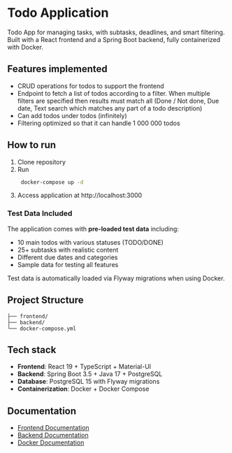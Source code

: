 # Todo Application

Todo App for managing tasks, with subtasks, deadlines, and smart filtering.
Built with a React frontend and a Spring Boot backend, fully containerized with Docker.

## Features implemented

- CRUD operations for todos to support the frontend
- Endpoint to fetch a list of todos according to a filter. When multiple filters are specified then results must match all (Done / Not done, Due date, Text search which matches any part of a todo description)
- Can add todos under todos (infinitely)
- Filtering optimized so that it can handle 1 000 000 todos

## How to run

1. Clone repository
2. Run
   ```bash
    docker-compose up -d
   ```
3. Access application at http://localhost:3000

### Test Data Included

The application comes with **pre-loaded test data** including:
- 10 main todos with various statuses (TODO/DONE)
- 25+ subtasks with realistic content
- Different due dates and categories
- Sample data for testing all features

Test data is automatically loaded via Flyway migrations when using Docker.

## Project Structure

```
├── frontend/     
├── backend/
└── docker-compose.yml 
```
## Tech stack

- **Frontend**: React 19 + TypeScript + Material-UI
- **Backend**: Spring Boot 3.5 + Java 17 + PostgreSQL
- **Database**: PostgreSQL 15 with Flyway migrations
- **Containerization**: Docker + Docker Compose

## Documentation

- [Frontend Documentation](frontend/README.md)
- [Backend Documentation](backend/README.md)
- [Docker Documentation](DOCKER.md)